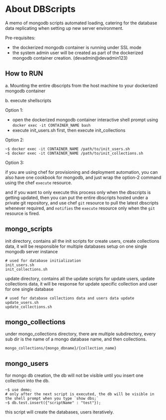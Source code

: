 About DBScripts
===============
A memo of mongodb scripts automated loading, catering for the database data replicating when setting up new server environment.

Pre-requisites: 

- the dockerized mongodb container is running under SSL mode
- the system admin user will be created as part of the dockerized mongodb container creation. (devadmin@devadmin123)

How to RUN
----------
a. Mounting the entire dbscripts from the host machine to your dockerized mongodb container

b. execute shellscripts

Option 1:
- open the dockerized mongodb container interactive shell prompt using 
    `docker exec -it CONTAINER_NAME bash`
- execute init_users.sh first, then execute init_collections

Option 2:

    ~$ docker exec -it CONTAINER_NAME /path/to/init_users.sh
    ~$ docker exec -it CONTAINER_NAME /path/to/init_collections.sh

Option 3:

if you are using chef for provisioning and deployment automation, you can also have one cookbook for mongodb, and just wrap the option-2 command using the chef `execute` resource.

and if you want to only execute this process only when the dbscripts is getting updated, then you can put the entire dbscripts hosted under a private git repository, and use chef `git` resource to pull the latest dbscripts whenever required, and `notifies` the `execute` resource only when the `git` resource is fired.

mongo_scripts
-------------

init directory, contains all the init scripts for create users, create collections data, it will be responsible for multiple databases setup on one single mongodb server instance

    # used for database initialization
    init_users.sh
    init_collections.sh

update directory, contains all the update scripts for update users, update collections data, it will be response for update specific collection and user for one single database

    # used for database collections data and users data update
    update_users.sh
    update_collections.sh


mongo_collections
-----------------

under mongo_collections directory, there are multiple subdirectory, every sub dir is the name of a mongo database name, and then collections.

    mongo_collections/{mongo_dbname}/{collection_name}

mongo_users
-----------

for mongo db creation, the db will not be visible until you insert one collection into the db.
    
    ~$ use demo;
    # only after the next script is executed, the db will be visible in the shell prompt when you type `show dbs;`
    ~$ db.test.insert({"scriptName" : "test"});

this script will create the databases, users iteratively.